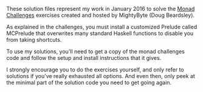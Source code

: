 These solution files represent my work in January 2016 to solve the [Monad Challenges](http://mightybyte.github.io/monad-challenges/) exercises created and hosted by MightyByte (Doug Beardsley).

As explained in the challenges, you must install a customized Prelude called MCPrelude that overwrites many standard Haskell functions to disable you from taking shortcuts.

To use my solutions, you'll need to get a copy of the monad challenges code and follow the setup and install instructions that it gives.

I strongly encourage you to do the exercises yourself, and only refer to solutions if you've really exhausted all options. And even then, only peek at the minimal part of the solution code you need to get going again.